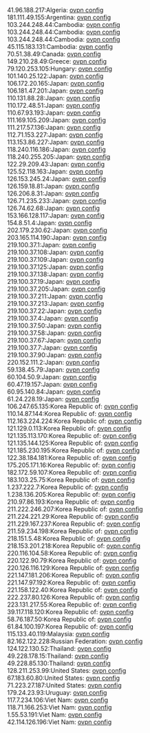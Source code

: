 41.96.188.217:Algeria: [ovpn config](vpn/41_96_188_217.ovpn)  
181.111.49.155:Argentina: [ovpn config](vpn/181_111_49_155.ovpn)  
103.244.248.44:Cambodia: [ovpn config](vpn/103_244_248_44.ovpn)  
103.244.248.44:Cambodia: [ovpn config](vpn/103_244_248_44.ovpn)  
103.244.248.44:Cambodia: [ovpn config](vpn/103_244_248_44.ovpn)  
45.115.183.131:Cambodia: [ovpn config](vpn/45_115_183_131.ovpn)  
70.51.38.49:Canada: [ovpn config](vpn/70_51_38_49.ovpn)  
149.210.28.49:Greece: [ovpn config](vpn/149_210_28_49.ovpn)  
79.120.253.105:Hungary: [ovpn config](vpn/79_120_253_105.ovpn)  
101.140.25.122:Japan: [ovpn config](vpn/101_140_25_122.ovpn)  
106.172.20.165:Japan: [ovpn config](vpn/106_172_20_165.ovpn)  
106.181.47.201:Japan: [ovpn config](vpn/106_181_47_201.ovpn)  
110.131.88.28:Japan: [ovpn config](vpn/110_131_88_28.ovpn)  
110.172.48.51:Japan: [ovpn config](vpn/110_172_48_51.ovpn)  
110.67.93.193:Japan: [ovpn config](vpn/110_67_93_193.ovpn)  
111.169.105.209:Japan: [ovpn config](vpn/111_169_105_209.ovpn)  
111.217.57.136:Japan: [ovpn config](vpn/111_217_57_136.ovpn)  
112.71.153.227:Japan: [ovpn config](vpn/112_71_153_227.ovpn)  
113.153.86.227:Japan: [ovpn config](vpn/113_153_86_227.ovpn)  
118.240.116.186:Japan: [ovpn config](vpn/118_240_116_186.ovpn)  
118.240.255.205:Japan: [ovpn config](vpn/118_240_255_205.ovpn)  
122.29.209.43:Japan: [ovpn config](vpn/122_29_209_43.ovpn)  
125.52.118.163:Japan: [ovpn config](vpn/125_52_118_163.ovpn)  
126.153.245.24:Japan: [ovpn config](vpn/126_153_245_24.ovpn)  
126.159.18.81:Japan: [ovpn config](vpn/126_159_18_81.ovpn)  
126.206.8.31:Japan: [ovpn config](vpn/126_206_8_31.ovpn)  
126.71.235.233:Japan: [ovpn config](vpn/126_71_235_233.ovpn)  
126.74.62.68:Japan: [ovpn config](vpn/126_74_62_68.ovpn)  
153.166.128.117:Japan: [ovpn config](vpn/153_166_128_117.ovpn)  
154.8.51.4:Japan: [ovpn config](vpn/154_8_51_4.ovpn)  
202.179.230.62:Japan: [ovpn config](vpn/202_179_230_62.ovpn)  
203.165.114.190:Japan: [ovpn config](vpn/203_165_114_190.ovpn)  
219.100.37.1:Japan: [ovpn config](vpn/219_100_37_1.ovpn)  
219.100.37.108:Japan: [ovpn config](vpn/219_100_37_108.ovpn)  
219.100.37.109:Japan: [ovpn config](vpn/219_100_37_109.ovpn)  
219.100.37.125:Japan: [ovpn config](vpn/219_100_37_125.ovpn)  
219.100.37.138:Japan: [ovpn config](vpn/219_100_37_138.ovpn)  
219.100.37.19:Japan: [ovpn config](vpn/219_100_37_19.ovpn)  
219.100.37.205:Japan: [ovpn config](vpn/219_100_37_205.ovpn)  
219.100.37.211:Japan: [ovpn config](vpn/219_100_37_211.ovpn)  
219.100.37.213:Japan: [ovpn config](vpn/219_100_37_213.ovpn)  
219.100.37.22:Japan: [ovpn config](vpn/219_100_37_22.ovpn)  
219.100.37.4:Japan: [ovpn config](vpn/219_100_37_4.ovpn)  
219.100.37.50:Japan: [ovpn config](vpn/219_100_37_50.ovpn)  
219.100.37.58:Japan: [ovpn config](vpn/219_100_37_58.ovpn)  
219.100.37.67:Japan: [ovpn config](vpn/219_100_37_67.ovpn)  
219.100.37.7:Japan: [ovpn config](vpn/219_100_37_7.ovpn)  
219.100.37.90:Japan: [ovpn config](vpn/219_100_37_90.ovpn)  
220.152.111.2:Japan: [ovpn config](vpn/220_152_111_2.ovpn)  
59.138.45.79:Japan: [ovpn config](vpn/59_138_45_79.ovpn)  
60.104.50.9:Japan: [ovpn config](vpn/60_104_50_9.ovpn)  
60.47.19.157:Japan: [ovpn config](vpn/60_47_19_157.ovpn)  
60.95.140.84:Japan: [ovpn config](vpn/60_95_140_84.ovpn)  
61.24.228.19:Japan: [ovpn config](vpn/61_24_228_19.ovpn)  
106.247.65.135:Korea Republic of: [ovpn config](vpn/106_247_65_135.ovpn)  
110.14.87.144:Korea Republic of: [ovpn config](vpn/110_14_87_144.ovpn)  
112.163.224.224:Korea Republic of: [ovpn config](vpn/112_163_224_224.ovpn)  
121.129.0.113:Korea Republic of: [ovpn config](vpn/121_129_0_113.ovpn)  
121.135.113.170:Korea Republic of: [ovpn config](vpn/121_135_113_170.ovpn)  
121.135.144.125:Korea Republic of: [ovpn config](vpn/121_135_144_125.ovpn)  
121.185.230.195:Korea Republic of: [ovpn config](vpn/121_185_230_195.ovpn)  
122.38.184.181:Korea Republic of: [ovpn config](vpn/122_38_184_181.ovpn)  
175.205.171.16:Korea Republic of: [ovpn config](vpn/175_205_171_16.ovpn)  
182.172.59.107:Korea Republic of: [ovpn config](vpn/182_172_59_107.ovpn)  
183.103.25.75:Korea Republic of: [ovpn config](vpn/183_103_25_75.ovpn)  
1.237.222.7:Korea Republic of: [ovpn config](vpn/1_237_222_7.ovpn)  
1.238.136.205:Korea Republic of: [ovpn config](vpn/1_238_136_205.ovpn)  
210.97.86.193:Korea Republic of: [ovpn config](vpn/210_97_86_193.ovpn)  
211.222.246.207:Korea Republic of: [ovpn config](vpn/211_222_246_207.ovpn)  
211.224.221.29:Korea Republic of: [ovpn config](vpn/211_224_221_29.ovpn)  
211.229.167.237:Korea Republic of: [ovpn config](vpn/211_229_167_237.ovpn)  
211.59.234.198:Korea Republic of: [ovpn config](vpn/211_59_234_198.ovpn)  
218.151.5.48:Korea Republic of: [ovpn config](vpn/218_151_5_48.ovpn)  
218.153.201.218:Korea Republic of: [ovpn config](vpn/218_153_201_218.ovpn)  
220.116.104.58:Korea Republic of: [ovpn config](vpn/220_116_104_58.ovpn)  
220.122.90.79:Korea Republic of: [ovpn config](vpn/220_122_90_79.ovpn)  
220.126.116.129:Korea Republic of: [ovpn config](vpn/220_126_116_129.ovpn)  
221.147.181.206:Korea Republic of: [ovpn config](vpn/221_147_181_206.ovpn)  
221.147.97.192:Korea Republic of: [ovpn config](vpn/221_147_97_192.ovpn)  
221.158.122.40:Korea Republic of: [ovpn config](vpn/221_158_122_40.ovpn)  
222.237.80.126:Korea Republic of: [ovpn config](vpn/222_237_80_126.ovpn)  
223.131.217.55:Korea Republic of: [ovpn config](vpn/223_131_217_55.ovpn)  
39.117.118.120:Korea Republic of: [ovpn config](vpn/39_117_118_120.ovpn)  
58.76.187.50:Korea Republic of: [ovpn config](vpn/58_76_187_50.ovpn)  
61.84.100.197:Korea Republic of: [ovpn config](vpn/61_84_100_197.ovpn)  
115.133.40.119:Malaysia: [ovpn config](vpn/115_133_40_119.ovpn)  
82.162.122.228:Russian Federation: [ovpn config](vpn/82_162_122_228.ovpn)  
124.122.130.52:Thailand: [ovpn config](vpn/124_122_130_52.ovpn)  
49.228.178.15:Thailand: [ovpn config](vpn/49_228_178_15.ovpn)  
49.228.85.130:Thailand: [ovpn config](vpn/49_228_85_130.ovpn)  
128.211.253.99:United States: [ovpn config](vpn/128_211_253_99.ovpn)  
67.183.60.80:United States: [ovpn config](vpn/67_183_60_80.ovpn)  
71.223.27.187:United States: [ovpn config](vpn/71_223_27_187.ovpn)  
179.24.23.93:Uruguay: [ovpn config](vpn/179_24_23_93.ovpn)  
117.7.234.106:Viet Nam: [ovpn config](vpn/117_7_234_106.ovpn)  
118.71.166.253:Viet Nam: [ovpn config](vpn/118_71_166_253.ovpn)  
1.55.53.191:Viet Nam: [ovpn config](vpn/1_55_53_191.ovpn)  
42.114.126.196:Viet Nam: [ovpn config](vpn/42_114_126_196.ovpn)  
